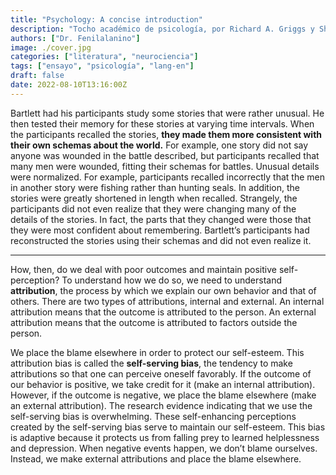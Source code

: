 ```yaml
---
title: "Psychology: A concise introduction"
description: "Tocho académico de psicología, por Richard A. Griggs y Sherri L. Jackson."
authors: ["Dr. Fenilalanino"]
image: ./cover.jpg
categories: ["literatura", "neurociencia"]
tags: ["ensayo", "psicología", "lang-en"]
draft: false
date: 2022-08-10T13:16:00Z
---
```


Bartlett had his participants study some stories that were rather unusual. He then tested their memory for these stories at varying time intervals. When the participants recalled the stories, **they made them more consistent with their own schemas about the world.** For example, one story did not say anyone was wounded in the battle described, but participants recalled that many men were wounded, fitting their schemas for battles. Unusual details were normalized. For example, participants recalled incorrectly that the men in another story were fishing rather than hunting seals. In addition, the stories were greatly shortened in length when recalled. Strangely, the participants did not even realize that they were changing many of the details of the stories. In fact, the parts that they changed were those that they were most confident about remembering. Bartlett’s participants had reconstructed the stories using their schemas and did not even realize it.

---

How, then, do we deal with poor outcomes and maintain positive self-perception? To understand how we do so, we need to understand **attribution**, the process by which we explain our own behavior and that of others. There are two types of attributions, internal and external. An internal attribution means that the outcome is attributed to the person. An external attribution means that the outcome is attributed to factors outside the person.

We place the blame elsewhere in order to protect our self-esteem. This attribution bias is called the **self-serving bias**, the tendency to make attributions so that one can perceive oneself favorably. If the outcome of our behavior is positive, we take credit for it (make an internal attribution). However, if the outcome is negative, we place the blame elsewhere (make an external attribution). The research evidence indicating that we use the self-serving bias is overwhelming. These self-enhancing perceptions created by the self-serving bias serve to maintain our self-esteem. This bias is adaptive because it protects us from falling prey to learned helplessness and depression. When negative events happen, we don’t blame ourselves. Instead, we make external attributions and place the blame elsewhere.
